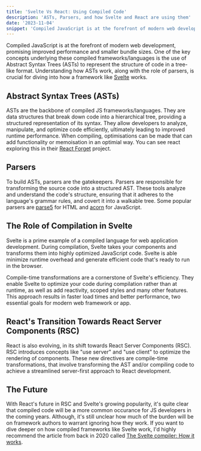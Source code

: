 ```yaml
---
title: 'Svelte Vs React: Using Compiled Code'
description: 'ASTs, Parsers, and how Svelte and React are using them'
date: '2023-11-04'
snippet: 'Compiled JavaScript is at the forefront of modern web development, promising improved performance and smaller bundle sizes. One of the key concepts underlying these compiled frameworks/languages is...'
---
```


Compiled JavaScript is at the forefront of modern web development, promising improved 
performance and smaller bundle sizes. One of the key concepts underlying these compiled frameworks/languages is
the use of Abstract Syntax Trees (ASTs) to represent the structure of code in a 
tree-like format. Understanding how ASTs work, along with the role of parsers, is crucial for diving 
into how a framework like [Svelte](https://svelte.dev/) works.

## Abstract Syntax Trees (ASTs)

ASTs are the backbone of compiled JS frameworks/languages. They are data structures that break down code 
into a hierarchical tree, providing a structured representation of its syntax. They allow developers to 
analyze, manipulate, and optimize code efficiently, ultimately leading to improved runtime performance.
When compiling, optimisations can be made that can add functionality or memoisation in an optimial way.
You can see react exploring this in their [React Forget](https://www.youtube.com/watch?v=lGEMwh32soc) project.

## Parsers

To build ASTs, parsers are the gatekeepers. Parsers are responsible for transforming the source 
code into a structured AST. These tools analyze and understand the code's structure, ensuring that 
it adheres to the language's grammar rules, and covert it into a walkable tree. Some popular parsers are 
[parse5](https://github.com/inikulin/parse5) for HTML and [acorn](https://github.com/acornjs/acorn) for JavaScript.

## The Role of Compilation in Svelte

Svelte is a prime example of a compiled language for web application development. During compilation,
Svelte takes your components and transforms them into highly optimized JavaScript code. Svelte is able minimize runtime overhead 
and generate efficient code that's ready to run in the browser.

Compile-time transformations are a cornerstone of Svelte's efficiency. They enable Svelte to optimize 
your code during compilation rather than at runtime, as well as add reactivity, scoped styles and many other features.
This approach results in faster load times and better performance, two essential goals for modern web framework or app.

## React's Transition Towards React Server Components (RSC)

React is also evolving, in its shift towards React Server Components (RSC). RSC introduces concepts 
like "use server" and "use client" to optimize the rendering of components. These new directives are compile-time transformations,
that involve transforming the AST and/or compiling code to achieve a streamlined server-first approach to React development. 

## The Future

With React's future in RSC and Svelte's growing popularity, it's quite clear that compiled code will be a more common occurance
for JS developers in the coming years. Although, it's still unclear how much of the burden will be on framework authors 
to warrant ignoring how they work. If you want to dive deeper on how compiled frameworks like Svelte work, 
I'd highly recommend the article from back in 2020 called [The Svelte compiler: How it works](https://dev.to/joshnuss/svelte-compiler-under-the-hood-4j20).
